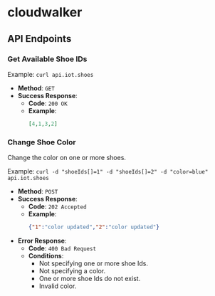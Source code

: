 # cloudwalker

## API Endpoints

### Get Available Shoe IDs

Example: `curl api.iot.shoes`

* **Method**: `GET`
* **Success Response**:
  * **Code**: `200 OK`
  * **Example**:
      ```json
      [4,1,3,2]
      ```

### Change Shoe Color

Change the color on one or more shoes.

Example: `curl -d "shoeIds[]=1" -d "shoeIds[]=2" -d "color=blue" api.iot.shoes`

* **Method**: `POST`
* **Success Response**:
  * **Code**: `202 Accepted`
  * **Example**:
    ```json
    {"1":"color updated","2":"color updated"}
    ```
* **Error Response**:
  * **Code**: `400 Bad Request`
  * **Conditions**:
    * Not specifying one or more shoe Ids.
    * Not specifying a color.
    * One or more shoe Ids do not exist.
    * Invalid color.
